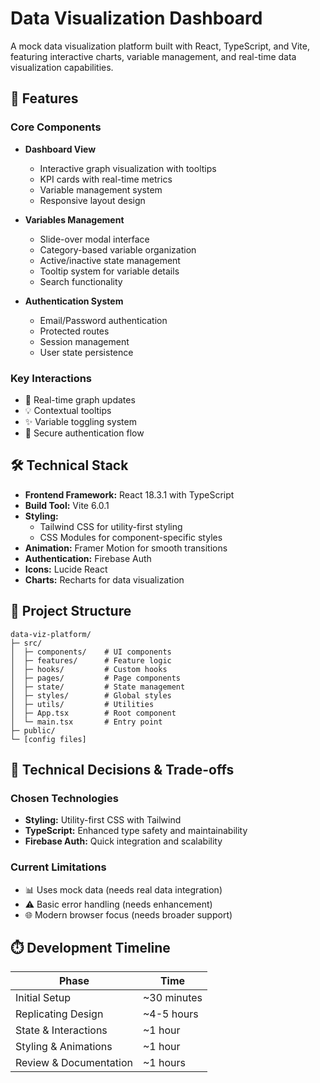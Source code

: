 # Data Visualization Dashboard

A mock data visualization platform built with React, TypeScript, and Vite, featuring interactive charts, variable management, and real-time data visualization capabilities.

## 🚀 Features

### Core Components
- **Dashboard View**
  - Interactive graph visualization with tooltips
  - KPI cards with real-time metrics
  - Variable management system
  - Responsive layout design

- **Variables Management**
  - Slide-over modal interface
  - Category-based variable organization
  - Active/inactive state management
  - Tooltip system for variable details
  - Search functionality

- **Authentication System**
  - Email/Password authentication
  - Protected routes
  - Session management
  - User state persistence

### Key Interactions
- 🔄 Real-time graph updates
- 💡 Contextual tooltips
- ✨ Variable toggling system
- 🔐 Secure authentication flow

## 🛠️ Technical Stack

- **Frontend Framework:** React 18.3.1 with TypeScript
- **Build Tool:** Vite 6.0.1
- **Styling:** 
  - Tailwind CSS for utility-first styling
  - CSS Modules for component-specific styles
- **Animation:** Framer Motion for smooth transitions
- **Authentication:** Firebase Auth
- **Icons:** Lucide React
- **Charts:** Recharts for data visualization


## 📁 Project Structure

```
data-viz-platform/
├─ src/
│  ├─ components/    # UI components
│  ├─ features/      # Feature logic
│  ├─ hooks/         # Custom hooks
│  ├─ pages/         # Page components
│  ├─ state/         # State management
│  ├─ styles/        # Global styles
│  ├─ utils/         # Utilities
│  ├─ App.tsx        # Root component
│  └─ main.tsx       # Entry point
├─ public/
└─ [config files]
```

## 🤔 Technical Decisions & Trade-offs

### Chosen Technologies
- **Styling:** Utility-first CSS with Tailwind
- **TypeScript:** Enhanced type safety and maintainability
- **Firebase Auth:** Quick integration and scalability

### Current Limitations
- 📊 Uses mock data (needs real data integration)
- ⚠️ Basic error handling (needs enhancement)
- 🌐 Modern browser focus (needs broader support)

## ⏱️ Development Timeline

| Phase | Time |
|-------|------|
| Initial Setup | ~30 minutes |
| Replicating Design | ~4-5 hours |
| State & Interactions | ~1 hour |
| Styling & Animations | ~1 hour |
| Review & Documentation | ~1 hours |
